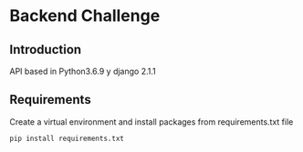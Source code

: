 # Backend Challenge

## Introduction
API based in Python3.6.9 y django 2.1.1

## Requirements
Create a virtual environment and install packages from requirements.txt file
```
pip install requirements.txt
```

